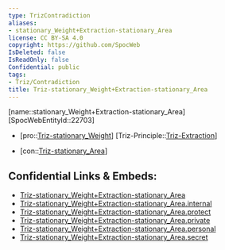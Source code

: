 ```yaml
---
type: TrizContradiction
aliases:
- stationary_Weight+Extraction-stationary_Area
license: CC BY-SA 4.0
copyright: https://github.com/SpocWeb
IsDeleted: false
IsReadOnly: false
Confidential: public
tags: 
- Triz/Contradiction
title: Triz-stationary_Weight+Extraction-stationary_Area
---
```

[name::stationary_Weight+Extraction-stationary_Area]
[SpocWebEntityId::22703]
+ [pro::[Triz-stationary_Weight](tech/Triz/Parameter/Triz-stationary_Weight.md)]
[Triz-Principle::[Triz-Extraction](tech/Triz/Principle/Triz-Extraction.md)]
- [con::[Triz-stationary_Area](tech/Triz/Parameter/Triz-stationary_Area.md)]



## Confidential Links & Embeds: 
- [Triz-stationary_Weight+Extraction-stationary_Area](../../../../_public/tech/Triz/Contradict/Triz-stationary_Weight+Extraction-stationary_Area.md) 
- [Triz-stationary_Weight+Extraction-stationary_Area.internal](../../../../_internal/tech/Triz/Contradict/Triz-stationary_Weight+Extraction-stationary_Area.internal.md) 
- [Triz-stationary_Weight+Extraction-stationary_Area.protect](../../../../_protect/tech/Triz/Contradict/Triz-stationary_Weight+Extraction-stationary_Area.protect.md) 
- [Triz-stationary_Weight+Extraction-stationary_Area.private](../../../../_private/tech/Triz/Contradict/Triz-stationary_Weight+Extraction-stationary_Area.private.md) 
- [Triz-stationary_Weight+Extraction-stationary_Area.personal](../../../../_personal/tech/Triz/Contradict/Triz-stationary_Weight+Extraction-stationary_Area.personal.md) 
- [Triz-stationary_Weight+Extraction-stationary_Area.secret](../../../../_secret/tech/Triz/Contradict/Triz-stationary_Weight+Extraction-stationary_Area.secret.md) 
